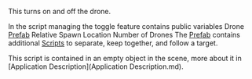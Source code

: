 This turns on and off the drone.

In the script managing the toggle feature contains public variables
	Drone [Prefab](Prefab.md) 
	Relative Spawn Location
	Number of Drones
The [Prefab](Prefab.md) contains additional [Scripts](Scripts.md) to separate, keep together, and follow a target.

This script is contained in an empty object in the scene, more about it in [Application Description](Application Description.md).
